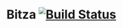 # Bitza [![Build Status](https://travis-ci.org/talentappstore/bitza.svg?branch=master)](https://travis-ci.org/talentappstore/bitza)

